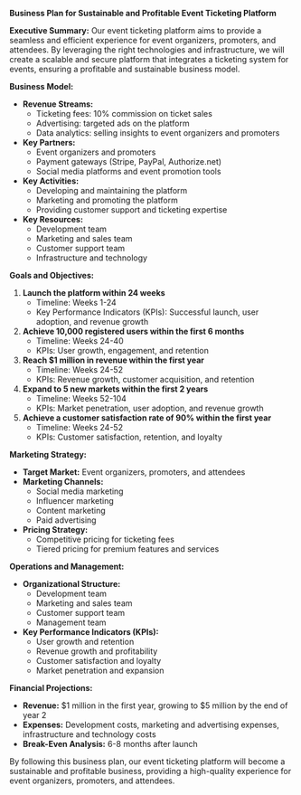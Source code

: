**Business Plan for Sustainable and Profitable Event Ticketing Platform**

**Executive Summary:**
Our event ticketing platform aims to provide a seamless and efficient experience for event organizers, promoters, and attendees. By leveraging the right technologies and infrastructure, we will create a scalable and secure platform that integrates a ticketing system for events, ensuring a profitable and sustainable business model.

**Business Model:**

* **Revenue Streams:**
	+ Ticketing fees: 10% commission on ticket sales
	+ Advertising: targeted ads on the platform
	+ Data analytics: selling insights to event organizers and promoters
* **Key Partners:**
	+ Event organizers and promoters
	+ Payment gateways (Stripe, PayPal, Authorize.net)
	+ Social media platforms and event promotion tools
* **Key Activities:**
	+ Developing and maintaining the platform
	+ Marketing and promoting the platform
	+ Providing customer support and ticketing expertise
* **Key Resources:**
	+ Development team
	+ Marketing and sales team
	+ Customer support team
	+ Infrastructure and technology

**Goals and Objectives:**

1. **Launch the platform within 24 weeks**
	* Timeline: Weeks 1-24
	* Key Performance Indicators (KPIs): Successful launch, user adoption, and revenue growth
2. **Achieve 10,000 registered users within the first 6 months**
	* Timeline: Weeks 24-40
	* KPIs: User growth, engagement, and retention
3. **Reach $1 million in revenue within the first year**
	* Timeline: Weeks 24-52
	* KPIs: Revenue growth, customer acquisition, and retention
4. **Expand to 5 new markets within the first 2 years**
	* Timeline: Weeks 52-104
	* KPIs: Market penetration, user adoption, and revenue growth
5. **Achieve a customer satisfaction rate of 90% within the first year**
	* Timeline: Weeks 24-52
	* KPIs: Customer satisfaction, retention, and loyalty

**Marketing Strategy:**

* **Target Market:** Event organizers, promoters, and attendees
* **Marketing Channels:**
	+ Social media marketing
	+ Influencer marketing
	+ Content marketing
	+ Paid advertising
* **Pricing Strategy:**
	+ Competitive pricing for ticketing fees
	+ Tiered pricing for premium features and services

**Operations and Management:**

* **Organizational Structure:**
	+ Development team
	+ Marketing and sales team
	+ Customer support team
	+ Management team
* **Key Performance Indicators (KPIs):**
	+ User growth and retention
	+ Revenue growth and profitability
	+ Customer satisfaction and loyalty
	+ Market penetration and expansion

**Financial Projections:**

* **Revenue:** $1 million in the first year, growing to $5 million by the end of year 2
* **Expenses:** Development costs, marketing and advertising expenses, infrastructure and technology costs
* **Break-Even Analysis:** 6-8 months after launch

By following this business plan, our event ticketing platform will become a sustainable and profitable business, providing a high-quality experience for event organizers, promoters, and attendees.